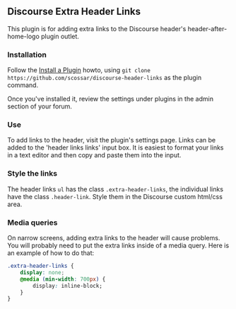 ## Discourse Extra Header Links

This plugin is for adding extra links to the Discourse header's header-after-home-logo
plugin outlet.

### Installation

Follow the [Install a Plugin](https://meta.discourse.org/t/install-a-plugin/19157) howto, using
`git clone https://github.com/scossar/discourse-header-links` as the plugin command.

Once you've installed it, review the settings under plugins in the admin section of your
forum.

### Use

To add links to the header, visit the plugin's settings page. Links can be added
to the 'header links links' input box. It is easiest to format your links in a
text editor and then copy and paste them into the input.

### Style the links

The header links `ul` has the class `.extra-header-links`, the individual links
have the class `.header-link`. Style them in the Discourse custom html/css area.

### Media queries

On narrow screens, adding extra links to the header will cause problems. You will
probably need to put the extra links inside of a media query. Here is an example
of how to do that:
```css
.extra-header-links {
    display: none;
    @media (min-width: 700px) {
        display: inline-block;
    }
}
```
